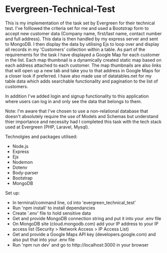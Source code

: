 # Evergreen-Technical-Test

This is my implementation of the task set by Evergreen for their technical test. I've folllowed the criteria set for me and used a Bootstrap form to accept new customer data (Company name, first/last name, contact number and full address). This data is then handled by my express server and sent to MongoDB. I then display the data by utilising Ejs to loop over and display all records in my 'Customers' collection within a table. As part of the requirements for the task I have displayed a Google Map for each customer in the list. Each map thumbnail is a dynamically created static map based on each address attached to each customer. The map thumbnails are also links that will open up a new tab and take you to that address in Google Maps for a closer look if preferred. I have also made use of datatables.net for my table data which adds searchable functionality and pagination to the list of customers. 

In addition I've added login and signup functionality to this application where users can log in and only see the data that belongs to them. 

Note: I'm aware that I've chosen to use a non-relational database that doesn't absolutely require the use of Models and Schemas but understand thier importance and necessity had I completed this task with the tech stack used at Evergreen (PHP, Laravel, Mysql). 

Technolgies and packages utilised:

* Node.js
* Express 
* Ejs 
* Nodemon 
* Dotenv
* Body-parser
* Bootstrap
* MongoDB

Set up:
* In terminal/command line, cd into 'evergreen_technical_test'
* Run 'npm install' to install dependancies
* Create '.env' file to hold sensitive data
* Get and provide MongoDB connection string and put it into your .env file
* On MongoDB site (cloud.mongodb.com) add your IP address to your IP access list (Security > Network Access > IP Access List)
* Get and provide a Google Maps API key (developers.google.com) and also put that into your .env file
* Run 'npm run dev' and go to http://localhost:3000 in your browser

